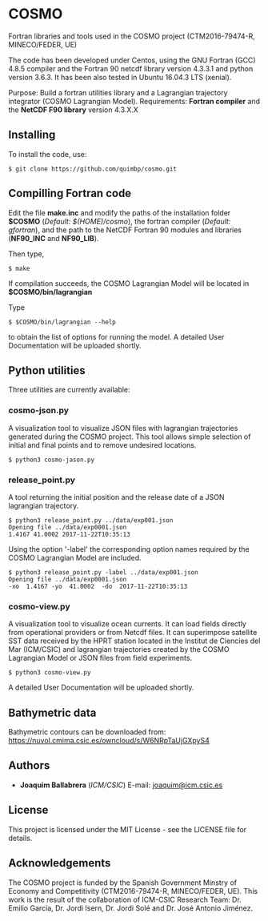 # COSMO

Fortran libraries and tools used in the COSMO project
(CTM2016-79474-R, MINECO/FEDER, UE)

The code has been developed under Centos, using the GNU Fortran (GCC)
4.8.5 compiler and the Fortran 90 netcdf library version 4.3.3.1 and python version 3.6.3. It has been also tested in Ubuntu 16.04.3 LTS (xenial).

Purpose: Build a fortran utilities library and a Lagrangian trajectory integrator (COSMO Lagrangian Model).
Requirements: **Fortran compiler** and the **NetCDF F90 library** version 4.3.X.X

## Installing

To install the code, use:

```
$ git clone https://github.com/quimbp/cosmo.git
```

## Compilling Fortran code

Edit the file **make.inc** and modify the paths of the installation folder **$COSMO** (*Default: $(HOME)/cosmo*), the fortran compiler (*Default: gfortran*), 
and the path to the NetCDF Fortran 90 modules and libraries (**NF90_INC** and
**NF90_LIB**).

Then type,

```
$ make
```

If compilation succeeds, the COSMO Lagrangian Model will be located in **$COSMO/bin/lagrangian**

Type
```
$ $COSMO/bin/lagrangian --help
```
to obtain the list of options for running the model. A detailed User Documentation will be uploaded shortly.

## Python utilities

Three utilities are currently available:

### cosmo-json.py 

A visualization tool to visualize JSON files with lagrangian trajectories generated during the COSMO project. This tool allows simple selection of initial and final points and to remove undesired locations.

``` 
$ python3 cosmo-jason.py
```

### release_point.py
A tool returning the initial position and the release date of a JSON lagrangian trajectory. 

```
$ python3 release_point.py ../data/exp001.json
Opening file ../data/exp0001.json
1.4167 41.0002 2017-11-22T10:35:13
```

Using the option '-label' the corresponding option names required by the COSMO Lagrangian Model are included.

```
$ python3 release_point.py -label ../data/exp001.json
Opening file ../data/exp0001.json
-xo  1.4167 -yo  41.0002  -do  2017-11-22T10:35:13
```


### cosmo-view.py

A visualization tool to visualize ocean currents. It can load fields directly from operational providers or from Netcdf files. It can superimpose satellite SST data received by the HPRT station located in the Institut de Ciencies del Mar (ICM/CSIC) and lagrangian trajectories created by the COSMO Lagrangian Model or JSON files from field experiments.

```
$ python3 cosmo-view.py
```

A detailed User Documentation will be uploaded shortly.

## Bathymetric data

Bathymetric contours can be downloaded from: https://nuvol.cmima.csic.es/owncloud/s/W6NRpTaUjGXpyS4

## Authors

* **Joaquim Ballabrera** (*ICM/CSIC*) E-mail: joaquim@icm.csic.es

## License

This project is licensed under the MIT License - see the LICENSE file for details.

## Acknowledgements

The COSMO project is funded by the Spanish Government Minstry of Economy and Competitivity (CTM2016-79474-R, MINECO/FEDER, UE). This work is the result of the collaboration of ICM-CSIC Research Team: Dr. Emilio García, Dr. Jordi Isern, Dr. Jordi Solé and Dr. José Antonio Jiménez. 
